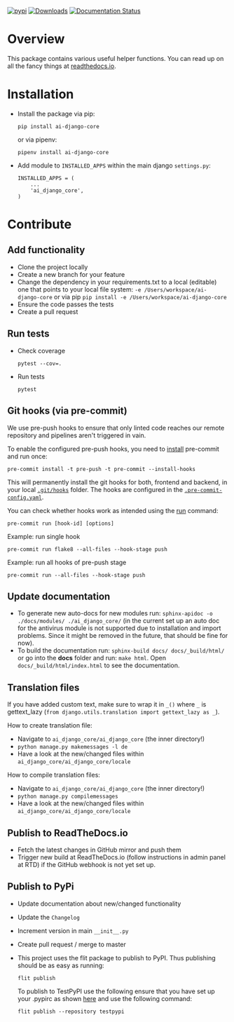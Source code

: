 [![pypi](https://img.shields.io/pypi/v/ai-django-core.svg)](https://pypi.python.org/pypi/ai-django-core/)
[![Downloads](https://pepy.tech/badge/ai-django-core)](https://pepy.tech/project/ai-django-core)
[![Documentation Status](https://readthedocs.org/projects/ai-django-core/badge/?version=latest)](https://ai-django-core.readthedocs.io/en/latest/?badge=latest)

# Overview

This package contains various useful helper functions. You can read up on all the fancy things at
[readthedocs.io](https://ai-django-core.readthedocs.io/en/latest/index.html).

# Installation

- Install the package via pip:

  `pip install ai-django-core`

  or via pipenv:

  `pipenv install ai-django-core`

- Add module to `INSTALLED_APPS` within the main django `settings.py`:

    ````
    INSTALLED_APPS = (
        ...
        'ai_django_core',
    )
     ````

# Contribute

## Add functionality

- Clone the project locally
- Create a new branch for your feature
- Change the dependency in your requirements.txt to a local (editable) one that points to your local file system:
  `-e /Users/workspace/ai-django-core` or via pip  `pip install -e /Users/workspace/ai-django-core`
- Ensure the code passes the tests
- Create a pull request

## Run tests

- Check coverage
  ````
  pytest --cov=.
  ````

- Run tests
  ````
  pytest
  ````

## Git hooks (via pre-commit)

We use pre-push hooks to ensure that only linted code reaches our remote repository and pipelines aren't triggered in
vain.

To enable the configured pre-push hooks, you need to [install](https://pre-commit.com/) pre-commit and run once:

    pre-commit install -t pre-push -t pre-commit --install-hooks

This will permanently install the git hooks for both, frontend and backend, in your local
[`.git/hooks`](./.git/hooks) folder.
The hooks are configured in the [`.pre-commit-config.yaml`](.pre-commit-config.yaml).

You can check whether hooks work as intended using the [run](https://pre-commit.com/#pre-commit-run) command:

    pre-commit run [hook-id] [options]

Example: run single hook

    pre-commit run flake8 --all-files --hook-stage push

Example: run all hooks of pre-push stage

    pre-commit run --all-files --hook-stage push

## Update documentation

- To generate new auto-docs for new modules run: `sphinx-apidoc -o ./docs/modules/ ./ai_django_core/` (in the current
  set up an auto doc for the antivirus module is not supported due to installation and import problems. Since it might
  be removed in the future, that should be fine for now).
- To build the documentation run: `sphinx-build docs/ docs/_build/html/` or go into the **docs** folder and
  run: `make html`. Open `docs/_build/html/index.html` to see the documentation.

## Translation files

If you have added custom text, make sure to wrap it in `_()` where `_` is
gettext_lazy (`from django.utils.translation import gettext_lazy as _`).

How to create translation file:

* Navigate to `ai_django_core/ai_django_core` (the inner directory!)
* `python manage.py makemessages -l de`
* Have a look at the new/changed files within `ai_django_core/ai_django_core/locale`

How to compile translation files:

* Navigate to `ai_django_core/ai_django_core` (the inner directory!)
* `python manage.py compilemessages`
* Have a look at the new/changed files within `ai_django_core/ai_django_core/locale`

## Publish to ReadTheDocs.io

- Fetch the latest changes in GitHub mirror and push them
- Trigger new build at ReadTheDocs.io (follow instructions in admin panel at RTD) if the GitHub webhook is not yet set
  up.

## Publish to PyPi

- Update documentation about new/changed functionality

- Update the `Changelog`

- Increment version in main `__init__.py`

- Create pull request / merge to master

- This project uses the flit package to publish to PyPI. Thus publishing should be as easy as running:
  ```
  flit publish
  ```

  To publish to TestPyPI use the following ensure that you have set up your .pypirc as
  shown [here](https://flit.readthedocs.io/en/latest/upload.html#using-pypirc) and use the following command:

  ```
  flit publish --repository testpypi
  ```

